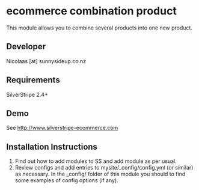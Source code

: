 
ecommerce combination product
================================================================================

This module allows you to combine several products
into one new product.

Developer
-----------------------------------------------
Nicolaas [at] sunnysideup.co.nz

Requirements
-----------------------------------------------
SilverStripe 2.4+


Demo
-----------------------------------------------
See http://www.silverstripe-ecommerce.com

Installation Instructions
-----------------------------------------------
1. Find out how to add modules to SS and add module as per usual.
2. Review configs and add entries to mysite/_config/config.yml
(or similar) as necessary.
In the _config/ folder of this module
you should to find some examples of config options (if any).



